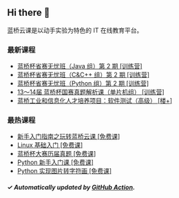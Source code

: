 ## Hi there 👋

蓝桥云课是以动手实验为特色的 IT 在线教育平台。

### 最新课程

<!-- LATEST:START -->
- [蓝桥杯省赛无忧班（Java 组）第 2 期 [训练营]](https://www.lanqiao.cn/courses/21957/)
- [蓝桥杯省赛无忧班（C&amp;C++ 组）第 2 期 [训练营]](https://www.lanqiao.cn/courses/21966/)
- [蓝桥杯省赛无忧班（Python 组）第 2 期 [训练营]](https://www.lanqiao.cn/courses/21961/)
- [13～14届 蓝桥杯国赛真题解析课（单片机组） [训练营]](https://www.lanqiao.cn/courses/21839/)
- [蓝桥工业和信息化人才培养项目：软件测试（高级） [楼+]](https://www.lanqiao.cn/courses/9117/)
<!-- LATEST:END -->

### 最热课程

<!-- HOTEST:START -->
- [新手入门指南之玩转蓝桥云课 [免费课]](https://www.lanqiao.cn/courses/63/)
- [Linux 基础入门 [免费课]](https://www.lanqiao.cn/courses/1/)
- [蓝桥杯大赛历届真题 [免费课]](https://www.lanqiao.cn/courses/2786/)
- [Python 新手入门课 [免费课]](https://www.lanqiao.cn/courses/1330/)
- [Python 实现图片转字符画 [免费课]](https://www.lanqiao.cn/courses/370/)
<!-- HOTEST:END -->

##### ✓ Automatically updated by [GitHub Action](https://github.com/lanqiao-courses/.github/actions/workflows/update.yml).
